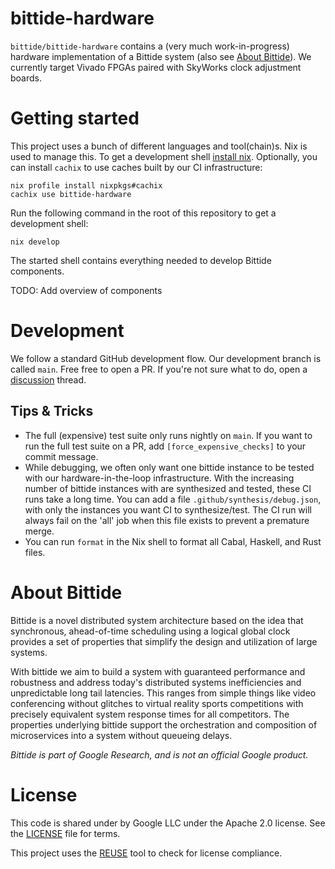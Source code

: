 <!--
SPDX-FileCopyrightText: 2022 Google LLC

SPDX-License-Identifier: Apache-2.0
-->

# bittide-hardware
`bittide/bittide-hardware` contains a (very much work-in-progress) hardware
implementation of a Bittide system (also see [About Bittide](#about-bittide)). We
currently target Vivado FPGAs paired with SkyWorks clock adjustment boards.

# Getting started
This project uses a bunch of different languages and tool(chain)s. Nix is used
to manage this. To get a development shell [install nix](https://nixos.org/download.html).
Optionally, you can install `cachix` to use caches built by our CI infrastructure:

```
nix profile install nixpkgs#cachix
cachix use bittide-hardware
```

Run the following command in the root of this repository to get a development shell:

```
nix develop
```

The started shell contains everything needed to develop Bittide components.

TODO: Add overview of components

# Development
We follow a standard GitHub development flow. Our development branch is called `main`. Free free to open a PR. If you're not sure what to do, open a [discussion](https://github.com/bittide/bittide-hardware/discussions) thread.

## Tips & Tricks

  * The full (expensive) test suite only runs nightly on `main`. If you want to run the full test suite on a PR, add `[force_expensive_checks]` to your commit message.
  * While debugging, we often only want one bittide instance to be tested with our hardware-in-the-loop infrastructure. With the increasing number of bittide instances with are synthesized and tested, these CI runs take a long time. You can add a file `.github/synthesis/debug.json`, with only the instances you want CI to synthesize/test. The CI run will always fail on the 'all' job when this file exists to prevent a premature merge.
  * You can run `format` in the Nix shell to format all Cabal, Haskell, and Rust files.

# About Bittide
Bittide is a novel distributed system architecture based on the idea
that synchronous, ahead-of-time scheduling using a logical global
clock provides a set of properties that simplify the design and
utilization of large systems.

With bittide we aim to build a system with guaranteed performance and
robustness and address today's distributed systems inefficiencies and
unpredictable long tail latencies. This ranges from simple things like
video conferencing without glitches to virtual reality sports
competitions with precisely equivalent system response times for all
competitors. The properties underlying bittide support the
orchestration and composition of microservices into a system without
queueing delays.

_Bittide is part of Google Research, and is not an official Google product._

# License

This code is shared under by Google LLC under the Apache 2.0
license. See the [LICENSE](LICENSES/Apache-2.0.txt) file for terms.

This project uses the [REUSE](https://reuse.software/) tool to check for
license compliance.
